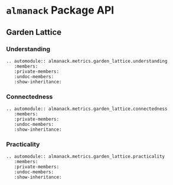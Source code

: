 # `almanack` Package API

## Garden Lattice

### Understanding

```{eval-rst}
.. automodule:: almanack.metrics.garden_lattice.understanding
   :members:
   :private-members:
   :undoc-members:
   :show-inheritance:
```

### Connectedness

```{eval-rst}
.. automodule:: almanack.metrics.garden_lattice.connectedness
   :members:
   :private-members:
   :undoc-members:
   :show-inheritance:
```

### Practicality

```{eval-rst}
.. automodule:: almanack.metrics.garden_lattice.practicality
   :members:
   :private-members:
   :undoc-members:
   :show-inheritance:
```
